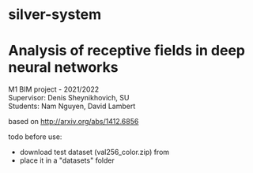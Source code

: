 # silver-system
# Analysis of receptive fields in deep neural networks
M1 BIM project - 2021/2022  
Supervisor: Denis Sheynikhovich, SU  
Students: Nam Nguyen, David Lambert

based on http://arxiv.org/abs/1412.6856

todo before use:
- download test dataset (val256_color.zip) from 
- place it in a "datasets" folder
